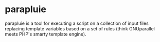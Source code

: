parapluie
==========

parapluie is a tool for executing a script on a collection of input files replacing template variables based on a set of rules (think GNUparallel meets PHP's smarty template engine).
